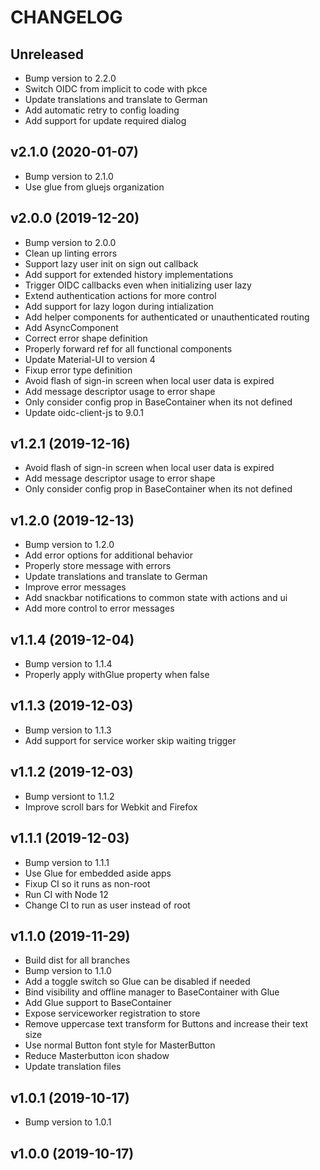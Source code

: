 # CHANGELOG

## Unreleased

- Bump version to 2.2.0
- Switch OIDC from implicit to code with pkce
- Update translations and translate to German
- Add automatic retry to config loading
- Add support for update required dialog


## v2.1.0 (2020-01-07)

- Bump version to 2.1.0
- Use glue from gluejs organization


## v2.0.0 (2019-12-20)

- Bump version to 2.0.0
- Clean up linting errors
- Support lazy user init on sign out callback
- Add support for extended history implementations
- Trigger OIDC callbacks even when initializing user lazy
- Extend authentication actions for more control
- Add support for lazy logon during intialization
- Add helper components for authenticated or unauthenticated routing
- Add AsyncComponent
- Correct error shape definition
- Properly forward ref for all functional components
- Update Material-UI to version 4
- Fixup error type definition
- Avoid flash of sign-in screen when local user data is expired
- Add message descriptor usage to error shape
- Only consider config prop in BaseContainer when its not defined
- Update oidc-client-js to 9.0.1


## v1.2.1 (2019-12-16)

- Avoid flash of sign-in screen when local user data is expired
- Add message descriptor usage to error shape
- Only consider config prop in BaseContainer when its not defined


## v1.2.0 (2019-12-13)

- Bump version to 1.2.0
- Add error options for additional behavior
- Properly store message with errors
- Update translations and translate to German
- Improve error messages
- Add snackbar notifications to common state with actions and ui
- Add more control to error messages


## v1.1.4 (2019-12-04)

- Bump version to 1.1.4
- Properly apply withGlue property when false


## v1.1.3 (2019-12-03)

- Bump version to 1.1.3
- Add support for service worker skip waiting trigger


## v1.1.2 (2019-12-03)

- Bump versiont to 1.1.2
- Improve scroll bars for Webkit and Firefox


## v1.1.1 (2019-12-03)

- Bump version to 1.1.1
- Use Glue for embedded aside apps
- Fixup CI so it runs as non-root
- Run CI with Node 12
- Change CI to run as user instead of root


## v1.1.0 (2019-11-29)

- Build dist for all branches
- Bump version to 1.1.0
- Add a toggle switch so Glue can be disabled if needed
- Bind visibility and offline manager to BaseContainer with Glue
- Add Glue support to BaseContainer
- Expose serviceworker registration to store
- Remove uppercase text transform for Buttons and increase their text size
- Use normal Button font style for MasterButton
- Reduce Masterbutton icon shadow
- Update translation files


## v1.0.1 (2019-10-17)

- Bump version to 1.0.1


## v1.0.0 (2019-10-17)


